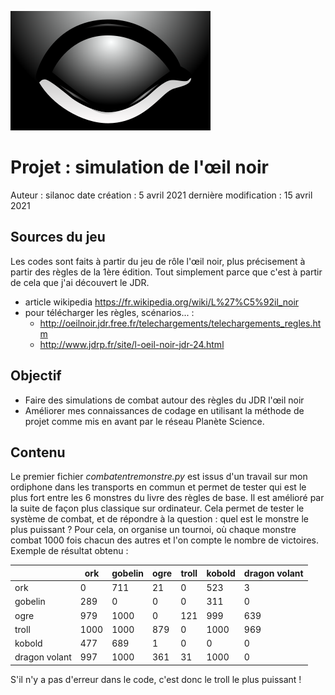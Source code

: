 ![Logo 1ère édition oeil noir](./images/320px-L'Œil_noir_(première_édition)_Logo.svg.png)
# Projet : simulation de l'œil noir
Auteur : silanoc
date création : 5 avril 2021
dernière modification : 15 avril 2021

## Sources du jeu
Les codes sont faits à partir du jeu de rôle l'œil noir, plus précisement à partir des règles de la 1ère édition. Tout simplement parce que c'est à partir de cela que j'ai découvert le JDR.
* article wikipedia https://fr.wikipedia.org/wiki/L%27%C5%92il_noir
* pour télécharger les règles, scénarios... : 
    * http://oeilnoir.jdr.free.fr/telechargements/telechargements_regles.htm
    * http://www.jdrp.fr/site/l-oeil-noir-jdr-24.html
## Objectif 
- Faire des simulations de combat autour des règles du JDR l'œil noir
- Améliorer mes connaissances de codage en utilisant la méthode de projet comme mis en avant par le réseau Planète Science.
## Contenu
Le premier fichier *combatentremonstre.py* est issus d'un travail sur mon ordiphone dans les transports en commun et permet de tester qui est le plus fort entre les 6 monstres du livre des règles de base. Il est amélioré par la suite de façon plus classique sur ordinateur.
Cela permet de tester le système de combat, et de répondre à la question : quel est le monstre le plus puissant ?
Pour cela, on organise un tournoi, où chaque monstre combat 1000 fois chacun des autres et l'on compte le nombre de victoires.
Exemple de résultat obtenu :

| |ork|gobelin|ogre|troll|kobold|dragon volant|
|---|---|---|---|---|---|---|
|ork     |0|711| 21| 0| 523| 3|
|gobelin |289| 0| 0| 0| 311| 0|
|ogre    |979| 1000| 0|121| 999| 639|
|troll   |1000| 1000| 879| 0| 1000| 969|
|kobold  |477| 689| 1| 0| 0| 0|
|dragon volant	|997| 1000|361| 31| 1000| 0|

S'il n'y a pas d'erreur dans le code, c'est donc le troll le plus puissant !